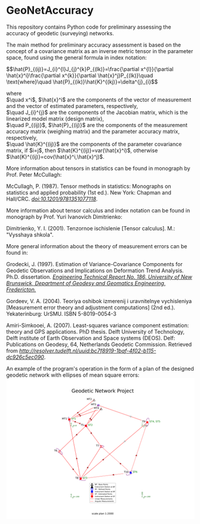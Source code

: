 # GeoNetAccuracy
This repository contains Python code for preliminary assessing the accuracy of geodetic (surveying) networks.

The main method for preliminary accuracy assessment is based on the concept of a covariance matrix as an inverse metric tensor in the parameter space, found using the general formula in index notation:

<p>
  $$\hat{P}_{(ij)}=J_{i}^{l}J_{j}^{k}P_{(lk)}=\frac{\partial x^{l}}{\partial \hat{x}^i}\frac{\partial x^{k}}{\partial \hat{x}^j}P_{(lk)}\quad \text{where}\quad \hat{P}_{(ik)}\hat{K}^{(kj)}=\delta^{j}_{i}$$
</p>
<p>
  where <br>
  $\quad x^i$, $\hat{x}^i$ are the components of the vector of measurement and the vector of estimated parameters, respectively, <br>
  $\quad J_{i}^{j}$ are the components of the Jacobian matrix, which is the linearized model matrix (design matrix), <br>
  $\quad P_{(ij)}$, $\hat{P}_{(ij)}$ are the components of the measurement accuracy matrix (weighing matrix) and the parameter accuracy matrix, respectively, <br>
  $\quad \hat{K}^{(ij)}$ are the components of the parameter covariance matrix, if $i=j$, then $\hat{K}^{(ij)}=var(\hat{x}^i)$, otherwise $\hat{K}^{(ij)}=cov(\hat{x}^i,\hat{x}^j)$.<br>
</p>

More information about tensors in statistics can be found in monograph by Prof. Peter McCullagh:
<p>McCullagh, P. (1987). Tensor methods in statistics: Monographs on statistics and applied probability (1st ed.). New York: Chapman and Hall/CRC. <a href="https://www.taylorfrancis.com/books/mono/10.1201/9781351077118/tensor-methods-statistics-mccullagh" target="_blank"><cite>doi:10.1201/9781351077118</cite></a>.</p>

More information about tensor calculus and index notation can be found in monograph by Prof. Yuri Ivanovich Dimitrienko:
<p>Dimitrienko, Y. I. (2001). Tenzornoe ischislenie [Tensor calculus]. M.: "Vysshaya shkola".</p>

More general information about the theory of measurement errors can be found in:
<p>Grodecki, J. (1997). Estimation of Variance-Covariance Components for Geodetic Observations and Implications on Deformation Trend Analysis. Ph.D. dissertation. <a href="https://gge.ext.unb.ca/Pubs/TR186.pdf" target="_blank"><cite>Engineering Technical Report No. 186, University of New Brunswick, Department of Geodesy and Geomatics Engineering, Fredericton.</cite></a></p>

<p>Gordeev, V. A. (2004). Teoriya oshibok izmerenij i uravnitelnye vychisleniya [Measurement error theory and adjustment computations] (2nd ed.). Yekaterinburg: UrSMU. ISBN 5-8019-0054-3</p>

<p>Amiri-Simkooei, A. (2007). Least-squares variance component estimation: theory and GPS applications. PhD thesis. Delft University of Technology, Delft institute of Earth Observation and Space systems (DEOS). Delf: Publications on Geodesy, 64, Netherlands Geodetic Commission. Retrieved from <a href="http://resolver.tudelft.nl/uuid:bc7f8919-1baf-4f02-b115-dc926c5ec090" target="_blank"><cite>http://resolver.tudelft.nl/uuid:bc7f8919-1baf-4f02-b115-dc926c5ec090</cite></a>.</p></p>

An example of the program's operation in the form of a plan of the designed geodetic network with ellipses of mean square errors:
![Geodetic Network Project](https://github.com/Anton-Geo/GeoNetAccuracy/blob/main/output/Images/Geodetic_Network_Project-0.png)
